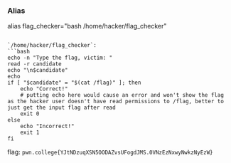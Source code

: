 ### Alias 

alias flag_checker="bash /home/hacker/flag_checker"

```

`/home/hacker/flag_checker`:
```bash
echo -n "Type the flag, victim: "
read -r candidate
echo "\n$candidate"
echo 
if [ "$candidate" = "$(cat /flag)" ]; then
	echo "Correct!"
	# putting echo here would cause an error and won't show the flag as the hacker user doesn't have read permissions to /flag, better to just get the input flag after read
	exit 0
else
	echo "Incorrect!"
	exit 1
fi
```


flag: `pwn.college{YJtNDzuqXSN5OODAZvsUFogdJMS.0VNzEzNxwyNwkzNyEzW}`
